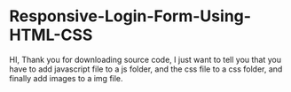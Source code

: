 # Responsive-Login-Form-Using-HTML-CSS

HI, Thank you for downloading source code, I just want to tell you that you have to add javascript file to a js folder, 
and the css file to a css folder, and finally add images to a img file.
